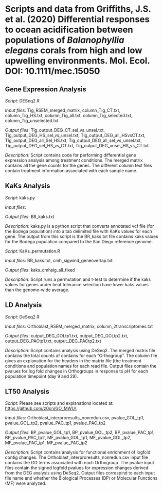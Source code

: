 # Scripts and data from Griffiths, J.S. et al. (2020) Differential responses to ocean acidification between populations of *Balanophyllia elegans* corals from high and low upwelling environments. Mol. Ecol. DOI: 10.1111/mec.15050

## Gene Expression Analysis

*Script*: DESeq2.R

*Input files*: Tig_RSEM_merged_matrix, column_Tig_CT.txt, column_Tig_HS.txt, column_Tig_all.txt, column_Tig_selected.txt, column_Tig_unselected.txt

*Output files*: Tig_output_DEG_CT_sel_vs_unsel.txt, Tig_output_DEG_HS_sel_vs_unsel.txt, Tig_output_DEG_all_HSvsCT.txt, Tig_output_DEG_all_Sel_HS.txt, Tig_output_DEG_all_sel_vs_unsel.txt, Tig_output_DEG_sel_HS_vs_CT.txt, Tig_output_DEG_unsel_HS_vs_CT.txt

*Description*: Script contains code for performing differential gene expression analysis among treatment conditions. The merged matrix contains all the gene counts for the genes. The different column text files contain treatment information associated with each sample name.



## KaKs Analysis

*Script*: kaks.py

*Input files*: 

*Output files*: BR_kaks.txt

*Description*: kaks.py is a python script that converts annotated vcf file (for the Bodega population) into a tab delimited file with KaKs values for each gene. The output from this script is the BR_kaks.txt file contains kaks values for the Bodega population compared to the San Diego reference genome.


*Script*: KaKs_permutation.R

*Input files*: BR_kaks.txt, cmh_sigwind_geneoverlap.txt

*Output files*: kaks_cmhsig_all_fixed

*Description*: Script runs a permutation and t-test to determine if the kaks values for genes under heat tolerance selection have lower kaks values than the genome-wide average.



## LD Analysis

*Script*: DeSeq2.R

*Input files*: Orthoblast_RSEM_merged_matrix, column_2transcriptomes.txt

*Output files*: output_DEG_GOLtp1.txt, output_DEG_GOLtp2.txt, output_DEG_PACtp1.txt, output_DEG_PACtp2.txt

*Description*: Script contains analysis using DeSeq2. The merged matrix file contains the total counts of contains for each “Orthogroup”. The column file gives an explanation for the headers in the matrix file (the treatment conditions and population names for each read file. Output files contain the pvalues for log fold changes in Orthogroups in response to pH for each population timepoint (day 9 and 29).



## LT50 Analysis

*Script*: Please see scripts and explanations located at: https://github.com/z0on/GO_MWU\

*Input files*: Orthoblast_interproresults_nonredun.csv, pvalue_GOL_tp1, pvalue_GOL_tp2, pvalue_PAC_tp1, pvalue_PAC_tp2

*Output files*: BP_pvalue_GOL_tp1, BP_pvalue_GOL_tp2, BP_pvalue_PAC_tp1, BP_pvalue_PAC_tp2, MF_pvalue_GOL_tp1, MF_pvalue_GOL_tp2, MF_pvalue_PAC_tp1, MF_pvalue_PAC_tp2

*Description*: Script contains analysis for functional enrichment of logfold contig changes. The Orthoblast_interproresults_nonredun.csv input file contains the GO terms associated with each Orthogroup. The pvalue input files contain the signed logfold pvalues for expression changes derived from the DEG analysis using DeSeq2. Output files correspind to each input file name and whether the Biological Processes (BP) or Molecular Functions (MF) were analyzed.


